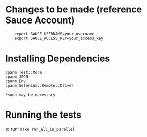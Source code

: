 # Changes to be made (reference Sauce Account)

```
	export SAUCE_USERNAME=your_username
	export SAUCE_ACCESS_KEY=your_access_key
```

# Installing Dependencies
```
cpanm Test::More
cpanm JSON
cpanm Env
cpanm Selenium::Remote::Driver

*sudo may be necessary
```

# Running the tests
to run: `make run_all_in_parallel`
